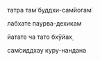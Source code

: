 татра там̇ буддхи-сам̇йогам̇

лабхате паурва-дехикам

йатате ча тато бхӯйах̣

сам̇сиддхау куру-нандана